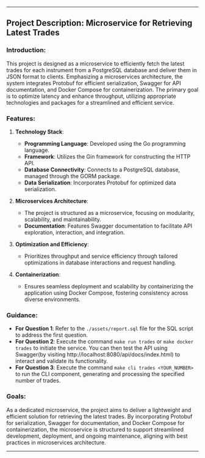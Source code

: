 
---

## Project Description: Microservice for Retrieving Latest Trades

### Introduction:
This project is designed as a microservice to efficiently fetch the latest trades for each instrument from a PostgreSQL database and deliver them in JSON format to clients. Emphasizing a microservices architecture, the system integrates Protobuf for efficient serialization, Swagger for API documentation, and Docker Compose for containerization. The primary goal is to optimize latency and enhance throughput, utilizing appropriate technologies and packages for a streamlined and efficient service.

### Features:
1. **Technology Stack**:
    - **Programming Language**: Developed using the Go programming language.
    - **Framework**: Utilizes the Gin framework for constructing the HTTP API.
    - **Database Connectivity**: Connects to a PostgreSQL database, managed through the GORM package.
    - **Data Serialization**: Incorporates Protobuf for optimized data serialization.

2. **Microservices Architecture**:
    - The project is structured as a microservice, focusing on modularity, scalability, and maintainability.
    - **Documentation**: Features Swagger documentation to facilitate API exploration, interaction, and integration.

3. **Optimization and Efficiency**:
    - Prioritizes throughput and service efficiency through tailored optimizations in database interactions and request handling.

4. **Containerization**:
    - Ensures seamless deployment and scalability by containerizing the application using Docker Compose, fostering consistency across diverse environments.

### Guidance:
- **For Question 1**: Refer to the `./assets/report.sql` file for the SQL script to address the first question.
- **For Question 2**: Execute the command `make run trades` or `make docker trades` to initiate the service. You can then test the API using Swagger(by visiting http://localhost:8080/api/docs/index.html) to interact and validate its functionality.
- **For Question 3**: Execute the command `make cli trades <YOUR_NUMBER>` to run the CLI component, generating and processing the specified number of trades.

### Goals:
As a dedicated microservice, the project aims to deliver a lightweight and efficient solution for retrieving the latest trades. By incorporating Protobuf for serialization, Swagger for documentation, and Docker Compose for containerization, the microservice is structured to support streamlined development, deployment, and ongoing maintenance, aligning with best practices in microservices architecture.

---
